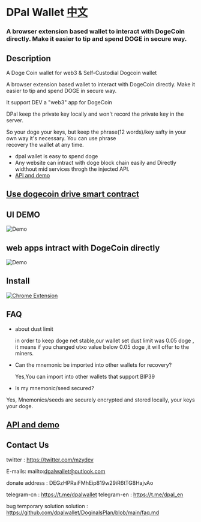 # DPal Wallet  [中文](./README_ZH.MD)
### A browser extension based wallet to interact with DogeCoin directly. Make it easier to tip and spend DOGE in secure way.

## Description

A Doge Coin wallet for web3 & Self-Custodial Dogcoin wallet

A browser extension based wallet to interact with DogeCoin directly. Make it easier to tip and spend DOGE in secure way.

It support DEV a "web3" app for DogeCoin

DPal keep the private key locally and won't record the private key in the server.

So your doge your keys, but keep the phrase(12 words)/key safty in your own way it's necessary. You can use phrase  
recovery the wallet at any time.

* dpal wallet is easy to spend doge
* Any website can intract with doge block chain easily and Directly widthout mid services throgh the injected API.
* [API and demo](./api.md)

## [Use dogecoin drive smart contract](./SmartContract_DOGE.MD)
## UI DEMO 
![Demo](https://github.com/dpalwallet/DPalWallet/blob/main/main_ui.gif)

## web apps intract with DogeCoin directly
![Demo](https://github.com/dpalwallet/DPalWallet/blob/main/login.gif)

## Install
[![Chrome Extension](https://www.google.com/chrome/static/images/chrome-logo.svg)](https://dpalwallet.github.io)

## FAQ

- about dust limit

  in order to keep doge net stable,our wallet set dust limit was 0.05 doge , it means if you changed utxo value below 0.05 doge ,it will offer to the miners.

- Can the mnemonic be imported into other wallets for recovery?

  Yes,You can import into other wallets that support BIP39
  
 - Is my mnemonic/seed secured?

  Yes, Mnemonics/seeds are securely encrypted and stored locally, your keys your doge.
## [API and demo](https://dpal-wallet.gitbook.io/dpal-doc/)
## Contact Us
twitter : https://twitter.com/mzydev

E-mails: mailto:dpalwallet@outlook.com

donate address : DEGzHPRaiFMhEip819w29iR6tTG8HajvAo

telegram-cn : https://t.me/dpalwallet
telegram-en : https://t.me/dpal_en

bug temporary solution solution :
https://github.com/dpalwallet/DoginalsPlan/blob/main/faq.md

